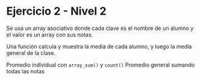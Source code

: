 # Ejercicio 2 - Nivel 2

Se usa un array asociativo donde cada clave es el nombre de un alumno y el valor es un array con sus notas.

Una función calcula y muestra la media de cada alumno, y luego la media general de la clase.

Promedio individual con `array_sum()` y `count()`
Promedio general sumando todas las notas